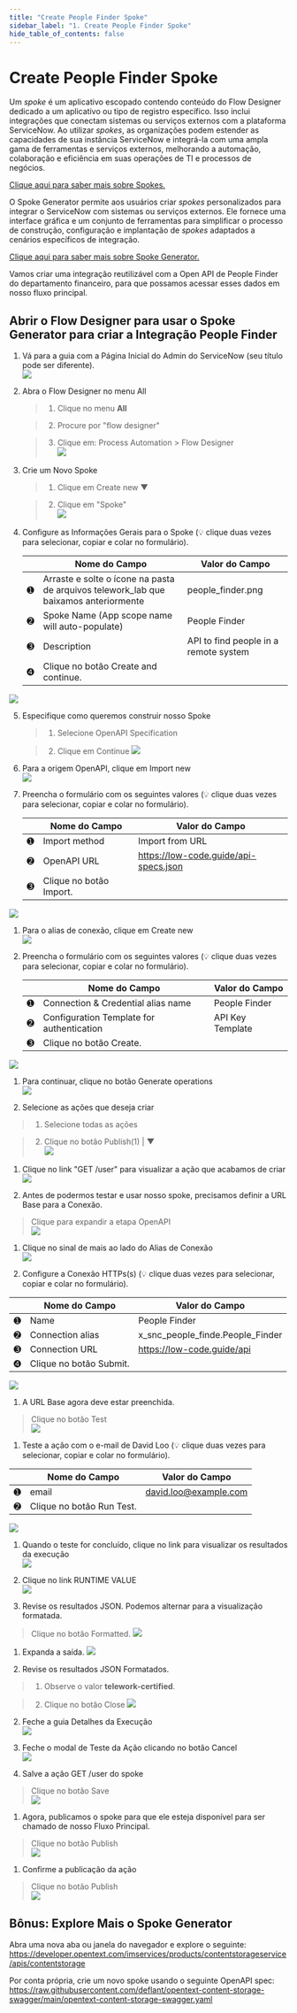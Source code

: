 ```yaml
---
title: "Create People Finder Spoke" 
sidebar_label: "1. Create People Finder Spoke"
hide_table_of_contents: false
---
```

# Create People Finder Spoke

Um *spoke* é um aplicativo escopado contendo conteúdo do Flow Designer dedicado a um aplicativo ou tipo de registro específico. Isso inclui integrações que conectam sistemas ou serviços externos com a plataforma ServiceNow. Ao utilizar *spokes*, as organizações podem estender as capacidades de sua instância ServiceNow e integrá-la com uma ampla gama de ferramentas e serviços externos, melhorando a automação, colaboração e eficiência em suas operações de TI e processos de negócios.

[Clique aqui para saber mais sobre Spokes.](https://docs.servicenow.com/bundle/vancouver-build-workflows/page/administer/flow-designer/concept/spokes.html)

O Spoke Generator permite aos usuários criar *spokes* personalizados para integrar o ServiceNow com sistemas ou serviços externos. Ele fornece uma interface gráfica e um conjunto de ferramentas para simplificar o processo de construção, configuração e implantação de *spokes* adaptados a cenários específicos de integração.

[Clique aqui para saber mais sobre Spoke Generator.](https://docs.servicenow.com/bundle/vancouver-build-workflows/page/administer/flow-designer/concept/spoke-builder.html)

Vamos criar uma integração reutilizável com a Open API de People Finder do departamento financeiro, para que possamos acessar esses dados em nosso fluxo principal.

## Abrir o Flow Designer para usar o Spoke Generator para criar a Integração People Finder

1. Vá para a guia com a Página Inicial do Admin do ServiceNow (seu título pode ser diferente).  
![](./images/04-1-return-to-admin-page.png)

2. Abra o Flow Designer no menu All

   >1. Clique no menu **All**
    
   >2. Procure por "flow designer"
    
   >3. Clique em: Process Automation > Flow Designer  
![](./images/04-2-flow-designer.png)

3. Crie um Novo Spoke

   >1. Clique em <span className="button-purple">Create new ▼</span>
   
   >2. Clique em "Spoke"  
![](./images//04-3-create-spoke.png)

4. Configure as Informações Gerais para o Spoke (💡 clique duas vezes para selecionar, copiar e colar no formulário).

   | |Nome do Campo                | Valor do Campo
   |-|------------------------------| --------------
   |<span className="large-number">➊</span>|Arraste e solte o ícone na pasta de arquivos telework_lab que baixamos anteriormente | people_finder.png
   |<span className="large-number">➋</span>|Spoke Name (App scope name will auto-populate) | People Finder
   |<span className="large-number">➌</span>|Description | API to find people in a remote system
   |<span className="large-number">➍</span>|Clique no botão <span className="button-purple">Create and continue</span>.  
![](./images/04-4-spoke-general-info.png)

5. Especifique como queremos construir nosso Spoke

   >1. Selecione OpenAPI Specification

   >2. Clique em <span className="button-purple">Continue</span>
![](./images/04-5-how-build-spoke.png)

6. Para a origem OpenAPI, clique em <span className="button-white-grey-border">Import new</span>  
![](./images/04-6-openapi-import-new.png)

7. Preencha o formulário com os seguintes valores (💡 clique duas vezes para selecionar, copiar e colar no formulário).

   | |Nome do Campo                | Valor do Campo
   |-|------------------------------| --------------
   |<span className="large-number">➊</span>|Import method | Import from URL
   |<span className="large-number">➋</span>|OpenAPI URL | https://low-code.guide/api-specs.json
   |<span className="large-number">➌</span>|Clique no botão <span className="button-purple">Import</span>.  
![](./images/04-7-import-new-openapi.png)

1. Para o alias de conexão, clique em <span className="button-white-grey-border">Create new</span>  
![](./images/04-8-connection-alias-create-new.png)

1. Preencha o formulário com os seguintes valores (💡 clique duas vezes para selecionar, copiar e colar no formulário).

   | |Nome do Campo                | Valor do Campo
   |-|------------------------------| --------------
   |<span className="large-number">➊</span>|Connection & Credential alias name | People Finder
   |<span className="large-number">➋</span>|Configuration Template for authentication | API Key Template
   |<span className="large-number">➌</span>|Clique no botão <span className="button-purple">Create</span>.  
![](./images/04-9-create-new-connection-alias.png)

1.  Para continuar, clique no botão <span className="button-purple">Generate operations</span>  
![](./images/04-10-generate-operations.png)

1.  Selecione as ações que deseja criar

   >1. Selecione todas as ações

   >2. Clique no botão <span className="button-purple">Publish(1) | ▼</span>  
![](./images/04-11-actions-to-create.png)

1.  Clique no link "GET /user" para visualizar a ação que acabamos de criar  
![](./images/04-12-get-user-action.png)

1.  Antes de podermos testar e usar nosso spoke, precisamos definir a URL Base para a Conexão.

   >Clique para expandir a etapa OpenAPI  
![](./images/04-13-expand-openapi-step.png)

1.  Clique no sinal de mais ao lado do Alias de Conexão  
![](./images/04-14-connection-alias.png)

1.  Configure a Conexão HTTPs(s) (💡 clique duas vezes para selecionar, copiar e colar no formulário).

   | |Nome do Campo                | Valor do Campo
   |-|------------------------------| --------------
   |<span className="large-number">➊</span>|Name | People Finder
   |<span className="large-number">➋</span>|Connection alias | x_snc_people_finde.People_Finder
   |<span className="large-number">➌</span>|Connection URL | https://low-code.guide/api
   |<span className="large-number">➍</span>|Clique no botão <span className="button-white-purple-border-square">Submit</span>.  
![](./images/04-15-https-connection.png)

1.  A URL Base agora deve estar preenchida.

   >Clique no botão <span className="button-white-black-border-black">Test</span>  
![](./images/04-16-test-action.png)

1.  Teste a ação com o e-mail de David Loo (💡 clique duas vezes para selecionar, copiar e colar no formulário).

   | |Nome do Campo                | Valor do Campo
   |-|------------------------------| --------------
   |<span className="large-number">➊</span>|email | david.loo@example.com
   |<span className="large-number">➋</span>|Clique no botão <span className="button-purple">Run Test</span>.  
![](./images/04-17-test-actio-modal.png)

1.  Quando o teste for concluído, clique no link para visualizar os resultados da execução  
![](./images/04-18-test-action-complete.png)

1.  Clique no link RUNTIME VALUE  
![](./images/04-19-test-output.png)

1.  Revise os resultados JSON. Podemos alternar para a visualização formatada.

   >Clique no botão <span className="button-white-purple-border">Formatted</span>.
![](./images/04-20-action-json-new.png)

1.  Expanda a saída.
![](./images/04-21-expand-output.png)

1.  Revise os resultados JSON Formatados.

   > 1. Observe o valor <b>telework-certified</b>.

   > 2. Clique no botão <span className="button-white-purple-border">Close</span>
   ![](./images/04-22-formatted-json.png)

2.  Feche a guia Detalhes da Execução  
![](./images/04-21-close-execution-details.png)

1.  Feche o modal de Teste da Ação clicando no botão <span className="button-white-purple-border">Cancel</span>  
![](./images/04-22-close-test-action.png)

1.  Salve a ação GET /user do spoke

   >Clique no botão <span className="button-purple">Save</span>  
![](./images/04-23-save-action.png)

1.  Agora, publicamos o spoke para que ele esteja disponível para ser chamado de nosso Fluxo Principal.

   >Clique no botão <span className="button-white-purple-border">Publish</span>  
![](./images/04-24-publish-action.png)

1.  Confirme a publicação da ação

   >Clique no botão <span className="button-purple">Publish</span>   
![](./images/04-25-confirm-publish-action.png)

## Bônus: Explore Mais o Spoke Generator

Abra uma nova aba ou janela do navegador e explore o seguinte:
https://developer.opentext.com/imservices/products/contentstorageservice/apis/contentstorage

Por conta própria, crie um novo spoke usando o seguinte OpenAPI spec:
https://raw.githubusercontent.com/deflant/opentext-content-storage-swagger/main/opentext-content-storage-swagger.yaml
